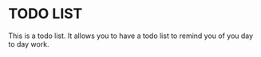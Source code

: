# TODO LIST

This is a todo list. It allows you to have a todo list to remind you of you day to day work.
